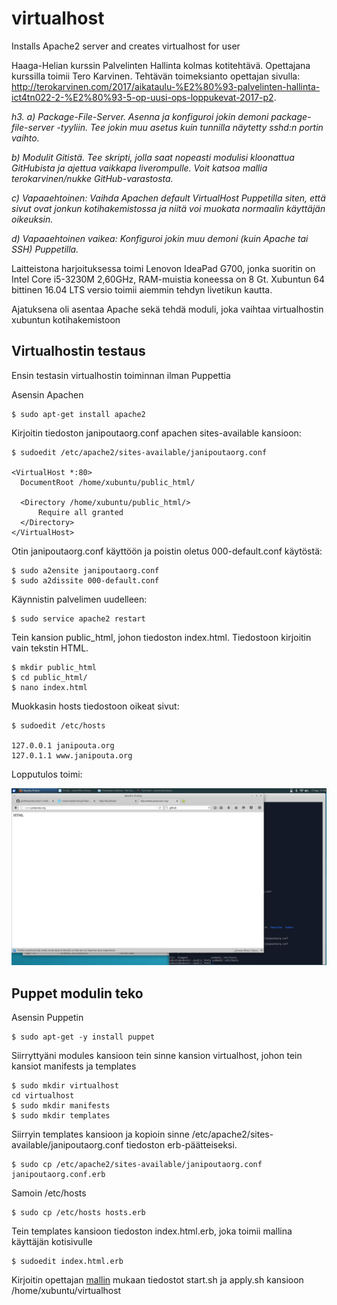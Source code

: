 # virtualhost
Installs Apache2 server and creates virtualhost for user



Haaga-Helian kurssin Palvelinten Hallinta kolmas kotitehtävä. Opettajana kurssilla toimii Tero Karvinen. Tehtävän toimeksianto opettajan sivulla: http://terokarvinen.com/2017/aikataulu-%E2%80%93-palvelinten-hallinta-ict4tn022-2-%E2%80%93-5-op-uusi-ops-loppukevat-2017-p2.

*h3. a) Package-File-Server. Asenna ja konfiguroi jokin demoni package-file-server -tyyliin. Tee jokin muu asetus kuin tunnilla näytetty sshd:n portin vaihto.*

*b) Modulit Gitistä. Tee skripti, jolla saat nopeasti modulisi kloonattua GitHubista ja ajettua vaikkapa liverompulle. Voit katsoa mallia terokarvinen/nukke GitHub-varastosta.* 

*c) Vapaaehtoinen: Vaihda Apachen default VirtualHost Puppetilla siten, että sivut ovat jonkun kotihakemistossa ja niitä voi muokata normaalin käyttäjän oikeuksin.* 

*d) Vapaaehtoinen vaikea: Konfiguroi jokin muu demoni (kuin Apache tai SSH) Puppetilla.*

Laitteistona harjoituksessa toimi Lenovon IdeaPad G700, jonka suoritin on Intel Core i5-3230M 2,60GHz, RAM-muistia koneessa on 8 Gt. Xubuntun 64 bittinen 16.04 LTS versio toimii aiemmin tehdyn livetikun kautta.

Ajatuksena oli asentaa Apache sekä tehdä moduli, joka vaihtaa virtualhostin xubuntun kotihakemistoon

## Virtualhostin testaus

Ensin testasin virtualhostin toiminnan ilman Puppettia

Asensin Apachen

    $ sudo apt-get install apache2
  
Kirjoitin tiedoston janipoutaorg.conf apachen sites-available kansioon:

    $ sudoedit /etc/apache2/sites-available/janipoutaorg.conf
  
    <VirtualHost *:80>
      DocumentRoot /home/xubuntu/public_html/

      <Directory /home/xubuntu/public_html/>
          Require all granted
      </Directory>
    </VirtualHost>
  
Otin janipoutaorg.conf käyttöön ja poistin oletus 000-default.conf käytöstä:

    $ sudo a2ensite janipoutaorg.conf  
    $ sudo a2dissite 000-default.conf
  
Käynnistin palvelimen uudelleen:

    $ sudo service apache2 restart 

Tein kansion public_html, johon tiedoston index.html. Tiedostoon kirjoitin vain tekstin HTML.

    $ mkdir public_html
    $ cd public_html/
    $ nano index.html

Muokkasin hosts tiedostoon oikeat sivut:

    $ sudoedit /etc/hosts
  
    127.0.0.1 janipouta.org
    127.0.1.1 www.janipouta.org
  
Lopputulos toimi:

![screenshot](/html.png)

## Puppet modulin teko

Asensin Puppetin

    $ sudo apt-get -y install puppet

Siirryttyäni modules kansioon tein sinne kansion virtualhost, johon tein kansiot manifests ja templates

    $ sudo mkdir virtualhost
    cd virtualhost
    $ sudo mkdir manifests
    $ sudo mkdir templates
    
Siirryin templates kansioon ja kopioin sinne /etc/apache2/sites-available/janipoutaorg.conf tiedoston erb-päätteiseksi.

    $ sudo cp /etc/apache2/sites-available/janipoutaorg.conf janipoutaorg.conf.erb
    
Samoin /etc/hosts

    $ sudo cp /etc/hosts hosts.erb
    
Tein templates kansioon tiedoston index.html.erb, joka toimii mallina käyttäjän kotisivulle
    
    $ sudoedit index.html.erb
    
Kirjoitin opettajan [mallin](https://github.com/terokarvinen/nukke) mukaan tiedostot start.sh ja apply.sh kansioon /home/xubuntu/virtualhost





